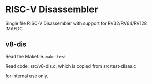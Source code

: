 # RISC-V Disassembler

Single file RISC-V Disassembler with support for RV32/RV64/RV128 IMAFDC

## v8-dis

Read the Makefile. `make test`

Read code: src/v8-dis.c, which is copied from src/test-disas.c

for internal use only.

